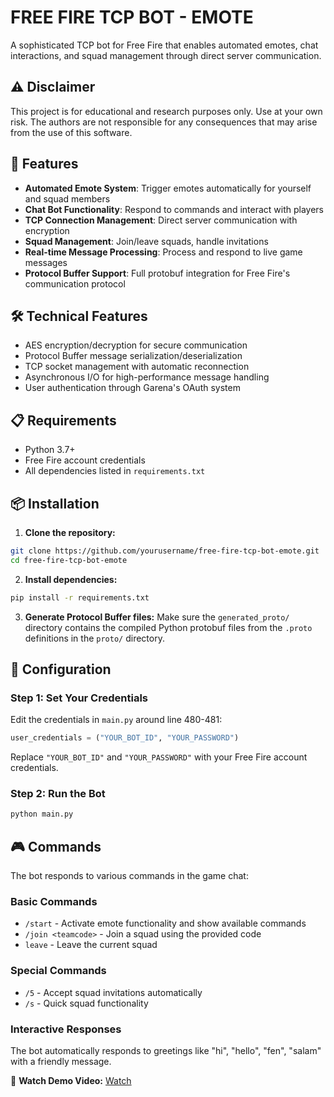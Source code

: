 # FREE FIRE TCP BOT - EMOTE

A sophisticated TCP bot for Free Fire that enables automated emotes, chat interactions, and squad management through direct server communication.

## ⚠️ Disclaimer

This project is for educational and research purposes only. Use at your own risk. The authors are not responsible for any consequences that may arise from the use of this software.

## 🚀 Features

- **Automated Emote System**: Trigger emotes automatically for yourself and squad members
- **Chat Bot Functionality**: Respond to commands and interact with players
- **TCP Connection Management**: Direct server communication with encryption
- **Squad Management**: Join/leave squads, handle invitations
- **Real-time Message Processing**: Process and respond to live game messages
- **Protocol Buffer Support**: Full protobuf integration for Free Fire's communication protocol

## 🛠️ Technical Features

- AES encryption/decryption for secure communication
- Protocol Buffer message serialization/deserialization
- TCP socket management with automatic reconnection
- Asynchronous I/O for high-performance message handling
- User authentication through Garena's OAuth system

## 📋 Requirements

- Python 3.7+
- Free Fire account credentials
- All dependencies listed in `requirements.txt`

## 📦 Installation

1. **Clone the repository:**
```bash
git clone https://github.com/yourusername/free-fire-tcp-bot-emote.git
cd free-fire-tcp-bot-emote
```

2. **Install dependencies:**
```bash
pip install -r requirements.txt
```

3. **Generate Protocol Buffer files:**
Make sure the `generated_proto/` directory contains the compiled Python protobuf files from the `.proto` definitions in the `proto/` directory.

## 🔧 Configuration

### Step 1: Set Your Credentials

Edit the credentials in `main.py` around line 480-481:

```python
user_credentials = ("YOUR_BOT_ID", "YOUR_PASSWORD")
```

Replace `"YOUR_BOT_ID"` and `"YOUR_PASSWORD"` with your Free Fire account credentials.

### Step 2: Run the Bot

```bash
python main.py
```

## 🎮 Commands

The bot responds to various commands in the game chat:

### Basic Commands
- `/start` - Activate emote functionality and show available commands
- `/join <teamcode>` - Join a squad using the provided code
- `leave` - Leave the current squad

### Special Commands
- `/5` - Accept squad invitations automatically
- `/s` - Quick squad functionality

### Interactive Responses
The bot automatically responds to greetings like "hi", "hello", "fen", "salam" with a friendly message.

🎥 **Watch Demo Video:** [Watch](https://youtu.be/LlrSCil3O9k)
